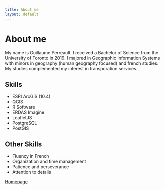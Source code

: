 ```yaml
---
title: About me
layout: default
---
```


# About me
My name is Guillaume Perreault. I received a Bachelor of Science from the University of Toronto in 2019. I majored in Geographic Information Systems with minors in geography (human geography focused) and french studies. My studies complemented my interest in transporation services.

## Skills
* ESRI ArcGIS (10.4)
* QGIS
* R Software
* ERDAS Imagine
* LeafletJS
* PostgreSQL
* PostGIS

## Other Skills
* Fluency in French
* Organization and time management
* Patience and perseverance
* Attention to details


[Homepage](./index.html)
